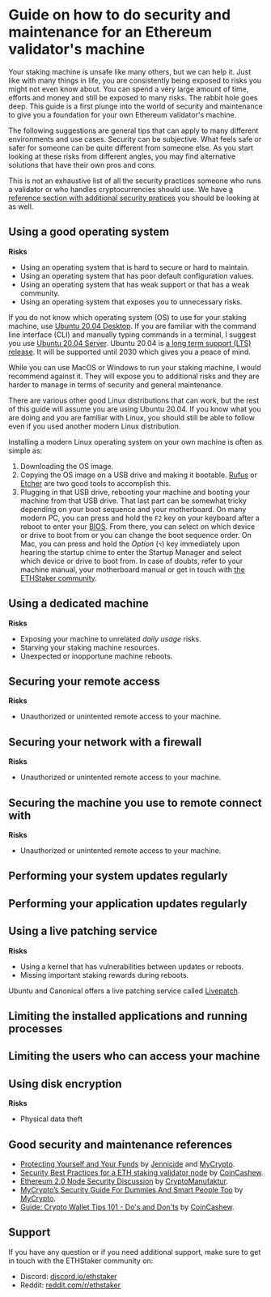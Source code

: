 # Guide on how to do security and maintenance for an Ethereum validator's machine

Your staking machine is unsafe like many others, but we can help it. Just like with many things in life, you are consistently being exposed to risks you might not even know about. You can spend a very large amount of time, efforts and money and still be exposed to many risks. The rabbit hole goes deep. This guide is a first plunge into the world of security and maintenance to give you a foundation for your own Ethereum validator's machine.

The following suggestions are general tips that can apply to many different environments and use cases. Security can be subjective. What feels safe or safer for someone can be quite different from someone else. As you start looking at these risks from different angles, you may find alternative solutions that have their own pros and cons.

This is not an exhaustive list of all the security practices someone who runs a validator or who handles cryptocurrencies should use. We have [a reference section with additional security pratices](#good-security-and-maintenance-references) you should be looking at as well.

## Using a good operating system

**Risks**

* Using an operating system that is hard to secure or hard to maintain.
* Using an operating system that has poor default configuration values.
* Using an operating system that has weak support or that has a weak community.
* Using an operating system that exposes you to unnecessary risks.

If you do not know which operating system (OS) to use for your staking machine, use [Ubuntu 20.04 Desktop](https://ubuntu.com/download/desktop). If you are familiar with the command line interface (CLI) and manually typing commands in a terminal, I suggest you use [Ubuntu 20.04 Server](https://ubuntu.com/download/server). Ubuntu 20.04 is [a long term support (LTS) release](https://ubuntu.com/blog/what-is-an-ubuntu-lts-release). It will be supported until 2030 which gives you a peace of mind.

While you can use MacOS or Windows to run your staking machine, I would recommend against it. They will expose you to additional risks and they are harder to manage in terms of security and general maintenance.

There are various other good Linux distributions that can work, but the rest of this guide will assume you are using Ubuntu 20.04. If you know what you are doing and you are familiar with Linux, you should still be able to follow even if you used another modern Linux distribution.

Installing a modern Linux operating system on your own machine is often as simple as:

1. Downloading the OS image.
2. Copying the OS image on a USB drive and making it bootable. [Rufus](https://rufus.ie/en/) or [Etcher](https://www.balena.io/etcher/) are two good tools to accomplish this.
3. Plugging in that USB drive, rebooting your machine and booting your machine from that USB drive. That last part can be somewhat tricky depending on your boot sequence and your motherboard. On many modern PC, you can press and hold the `F2` key on your keyboard after a reboot to enter your [BIOS](https://en.wikipedia.org/wiki/BIOS). From there, you can select on which device or drive to boot from or you can change the boot sequence order. On Mac, you can press and hold the *Option* (`⌥`) key immediately upon hearing the startup chime to enter the Startup Manager and select which device or drive to boot from. In case of doubts, refer to your machine manual, your motherboard manual or get in touch with [the ETHStaker community](#support).

## Using a dedicated machine

**Risks**

* Exposing your machine to unrelated *daily usage* risks.
* Starving your staking machine resources.
* Unexpected or inopportune machine reboots.

## Securing your remote access

**Risks**

* Unauthorized or unintented remote access to your machine.

## Securing your network with a firewall

**Risks**

* Unauthorized or unintented remote access to your machine.

## Securing the machine you use to remote connect with

**Risks**

* Unauthorized or unintented remote access to your machine.

## Performing your system updates regularly

## Performing your application updates regularly

## Using a live patching service

**Risks**

* Using a kernel that has vulnerabilities between updates or reboots.
* Missing important staking rewards during reboots.

Ubuntu and Canonical offers a live patching service called [Livepatch](https://ubuntu.com/security/livepatch).

## Limiting the installed applications and running processes

## Limiting the users who can access your machine

## Using disk encryption

**Risks**

* Physical data theft

## Good security and maintenance references

* [Protecting Yourself and Your Funds](https://support.mycrypto.com/staying-safe/protecting-yourself-and-your-funds) by [Jennicide](https://twitter.com/Jennicide) and [MyCrypto](https://mycrypto.com/).
* [Security Best Practices for a ETH staking validator node](https://www.coincashew.com/coins/overview-eth/guide-or-security-best-practices-for-a-eth2-validator-beaconchain-node) by [CoinCashew](https://www.coincashew.com/).
* [Ethereum 2.0 Node Security Discussion](https://youtu.be/hHtvCGlPz-o) by [CryptoManufaktur](https://www.cryptomanufaktur.io/).
* [MyCrypto’s Security Guide For Dummies And Smart People Too](https://blog.mycrypto.com/mycrypto-s-security-guide-for-dummies-and-smart-people-too) by [MyCrypto](https://mycrypto.com/).
* [Guide: Crypto Wallet Tips 101 - Do's and Don'ts](https://www.coincashew.com/wallets/guide-wallet-tips-101-dos-and-donts) by [CoinCashew](https://www.coincashew.com/).

## Support

If you have any question or if you need additional support, make sure to get in touch with the ETHStaker community on:

* Discord: [discord.io/ethstaker](https://discord.io/ethstaker)
* Reddit: [reddit.com/r/ethstaker](https://www.reddit.com/r/ethstaker/)